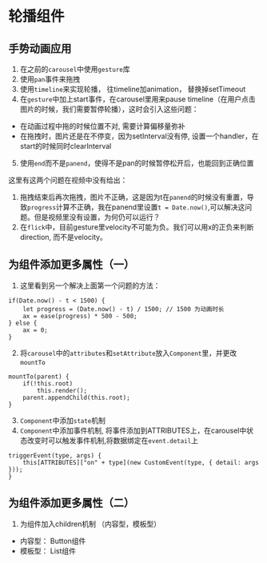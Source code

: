 # 轮播组件
## 手势动画应用
1. 在之前的`carousel`中使用`gesture`库
2. 使用`pan`事件来拖拽
3. 使用`timeline`来实现轮播， 往timeline加animation， 替换掉setTimeout
4. 在`gesture`中加上start事件，在carousel里用来pause timeline（在用户点击图片的时候，我们需要暂停轮播），这时会引入这些问题：
  + 在动画过程中拖的时候位置不对, 需要计算偏移量弥补
  + 在拖拽时，图片还是在不停变，因为setInterval没有停, 设置一个handler，在start的时候同时clearInterval
5. 使用`end`而不是`panend`，使得不是pan的时候暂停松开后，也能回到正确位置
  
这里有这两个问题在视频中没有给出：
1. 拖拽结束后再次拖拽，图片不正确，这是因为t在`panend`的时候没有重置，导致`progress`计算不正确，我在panend里设置`t = Date.now()`,可以解决这问题。但是视频里没有设置，为何仍可以运行？
2. 在`flick`中，目前gesture里velocity不可能为负。我们可以用x的正负来判断direction, 而不是velocity。

## 为组件添加更多属性（一）
1. 这里看到另一个解决上面第一个问题的方法：
```
if(Date.now() - t < 1500) {
    let progress = (Date.now() - t) / 1500; // 1500 为动画时长
    ax = ease(progress) * 500 - 500;
} else {
    ax = 0;
}
```
2. 将`carousel`中的`attributes`和`setAttribute`放入`Component`里，并更改`mountTo`
```
mountTo(parent) {
    if(!this.root)
        this.render();
    parent.appendChild(this.root);
}
```
3. `Component`中添加`state`机制
4. `Component`中添加事件机制, 将事件添加到ATTRIBUTES上，在carousel中状态改变时可以触发事件机制,将数据绑定在`event.detail`上
```
triggerEvent(type, args) {
    this[ATTRIBUTES]["on" + type](new CustomEvent(type, { detail: args }));
}
```
## 为组件添加更多属性（二）
1. 为组件加入children机制 （内容型，模板型）
  + 内容型： Button组件
  + 模板型： List组件



